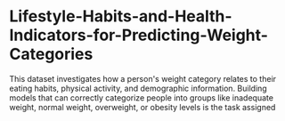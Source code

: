 # Lifestyle-Habits-and-Health-Indicators-for-Predicting-Weight-Categories
This dataset investigates how a person's weight category relates to their eating habits, physical activity, and demographic information. Building models that can correctly categorize people into groups like inadequate weight, normal weight, overweight, or obesity levels is the task assigned
